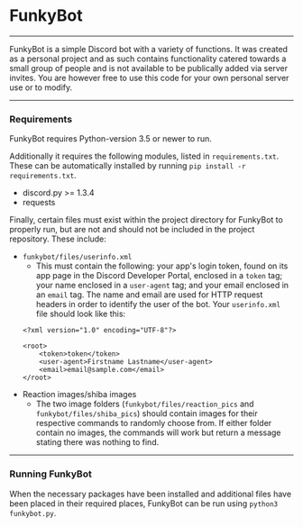 # FunkyBot

---
FunkyBot is a simple Discord bot with a variety of functions. It was created as a personal project and as such contains functionality catered towards a small group of people and is not available to be publically added via server invites. You are however free to use this code for your own personal server use or to modify.

---
### Requirements
FunkyBot requires Python-version 3.5 or newer to run. 

Additionally it requires the following modules, listed in `requirements.txt`. These can be automatically installed by running `pip install -r requirements.txt`.
- discord.py >= 1.3.4
- requests

Finally, certain files must exist within the project directory for FunkyBot to properly run, but are not and should not be included in the project repository. These include:
- `funkybot/files/userinfo.xml`
  - This must contain the following: your app's login token, found on its app page in the Discord Developer Portal, enclosed in a `token` tag; your name enclosed in a `user-agent` tag; and your email enclosed in an `email` tag. The name and email are used for HTTP request headers in order to identify the user of the bot. Your `userinfo.xml` file should look like this:
  ```
  <?xml version="1.0" encoding="UTF-8"?>

  <root>
	  <token>token</token>
	  <user-agent>Firstname Lastname</user-agent>
	  <email>email@sample.com</email>
  </root>
  ```
- Reaction images/shiba images
  - The two image folders (`funkybot/files/reaction_pics` and `funkybot/files/shiba_pics`) should contain images for their respective commands to randomly choose from. If either folder contain no images, the commands will work but return a message stating there was nothing to find.

---
### Running FunkyBot
When the necessary packages have been installed and additional files have been placed in their required places, FunkyBot can be run using `python3 funkybot.py`. 